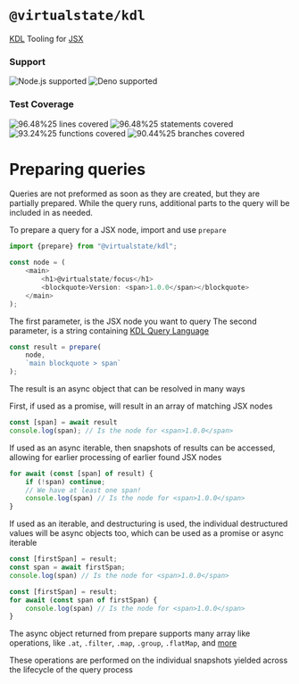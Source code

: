 # `@virtualstate/kdl`

[KDL](https://github.com/kdl-org/kdl) Tooling for [JSX](https://github.com/virtualstate/focus)

[//]: # (badges)

### Support

 ![Node.js supported](https://img.shields.io/badge/node-%3E%3D16.0.0-blue) ![Deno supported](https://img.shields.io/badge/deno-%3E%3D1.17.0-blue) 

### Test Coverage

 ![96.48%25 lines covered](https://img.shields.io/badge/lines-96.48%25-brightgreen) ![96.48%25 statements covered](https://img.shields.io/badge/statements-96.48%25-brightgreen) ![93.24%25 functions covered](https://img.shields.io/badge/functions-93.24%25-brightgreen) ![90.44%25 branches covered](https://img.shields.io/badge/branches-90.44%25-brightgreen)

[//]: # (badges)

# Preparing queries

Queries are not preformed as soon as they are created, but they are partially prepared. 
While the query runs, additional parts to the query will be included in as needed. 

To prepare a query for a JSX node, import and use `prepare`

```typescript jsx
import {prepare} from "@virtualstate/kdl";

const node = (
    <main>
        <h1>@virtualstate/focus</h1>
        <blockquote>Version: <span>1.0.0</span></blockquote>
    </main>
);
```

The first parameter, is the JSX node you want to query
The second parameter, is a string containing [KDL Query Language](https://github.com/kdl-org/kdl/blob/main/QUERY-SPEC.md)

```typescript jsx
const result = prepare(
    node,
    `main blockquote > span`
);
```

The result is an async object that can be resolved in many ways

First, if used as a promise, will result in an array of matching JSX nodes

```typescript jsx
const [span] = await result
console.log(span); // Is the node for <span>1.0.0</span>
```

If used as an async iterable, then snapshots of results can be accessed, allowing for earlier processing
of earlier found JSX nodes

```typescript jsx
for await (const [span] of result) {
    if (!span) continue;
    // We have at least one span!
    console.log(span) // Is the node for <span>1.0.0</span>
}
```

If used as an iterable, and destructuring is used, the individual destructured values will
be async objects too, which can be used as a promise or async iterable

```typescript jsx
const [firstSpan] = result;
const span = await firstSpan;
console.log(span) // Is the node for <span>1.0.0</span>
```
```typescript jsx
const [firstSpan] = result;
for await (const span of firstSpan) {
    console.log(span) // Is the node for <span>1.0.0</span>
}
```

The async object returned from prepare supports many array like operations, 
like `.at`, `.filter`, `.map`, `.group`, `.flatMap`, and [more](https://github.com/virtualstate/promise/blob/143b070e298b3417ac13b891b818d567c7346522/src/split/type.ts#L104-L138)

These operations are performed on the individual snapshots yielded across the lifecycle of the query process